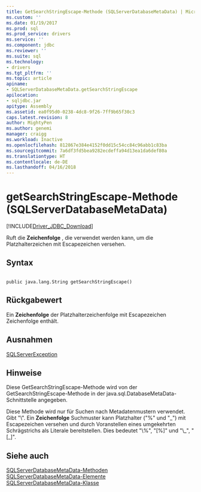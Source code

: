 ```yaml
---
title: GetSearchStringEscape-Methode (SQLServerDatabaseMetaData) | Microsoft Docs
ms.custom: ''
ms.date: 01/19/2017
ms.prod: sql
ms.prod_service: drivers
ms.service: ''
ms.component: jdbc
ms.reviewer: ''
ms.suite: sql
ms.technology:
- drivers
ms.tgt_pltfrm: ''
ms.topic: article
apiname:
- SQLServerDatabaseMetaData.getSearchStringEscape
apilocation:
- sqljdbc.jar
apitype: Assembly
ms.assetid: ea0f95d0-0238-4dc8-9f26-7ff9b65f30c3
caps.latest.revision: 8
author: MightyPen
ms.author: genemi
manager: craigg
ms.workload: Inactive
ms.openlocfilehash: 812867e384e4152f0dd15c54cc84c96abb1c83ba
ms.sourcegitcommit: 7a6df3fd5bea9282ecdeffa94d13ea1da6def80a
ms.translationtype: HT
ms.contentlocale: de-DE
ms.lasthandoff: 04/16/2018
---
```

# <a name="getsearchstringescape-method-sqlserverdatabasemetadata"></a>getSearchStringEscape-Methode (SQLServerDatabaseMetaData)
[!INCLUDE[Driver_JDBC_Download](../../../includes/driver_jdbc_download.md)]

  Ruft die **Zeichenfolge** , die verwendet werden kann, um die Platzhalterzeichen mit Escapezeichen versehen.  
  
## <a name="syntax"></a>Syntax  
  
```  
  
public java.lang.String getSearchStringEscape()  
```  
  
## <a name="return-value"></a>Rückgabewert  
 Ein **Zeichenfolge** der Platzhalterzeichenfolge mit Escapezeichen Zeichenfolge enthält.  
  
## <a name="exceptions"></a>Ausnahmen  
 [SQLServerException](../../../connect/jdbc/reference/sqlserverexception-class.md)  
  
## <a name="remarks"></a>Hinweise  
 Diese GetSearchStringEscape-Methode wird von der GetSearchStringEscape-Methode in der java.sql.DatabaseMetaData-Schnittstelle angegeben.  
  
 Diese Methode wird nur für Suchen nach Metadatenmustern verwendet. Gibt "\\". Ein **Zeichenfolge** Suchmuster kann Platzhalter ("%" und "_") mit Escapezeichen versehen und durch Voranstellen eines umgekehrten Schrägstrichs als Literale bereitstellen. Dies bedeutet "\\%", "[%]" und "\\\_", "[\_]".  
  
## <a name="see-also"></a>Siehe auch  
 [SQLServerDatabaseMetaData-Methoden](../../../connect/jdbc/reference/sqlserverdatabasemetadata-methods.md)   
 [SQLServerDatabaseMetaData-Elemente](../../../connect/jdbc/reference/sqlserverdatabasemetadata-members.md)   
 [SQLServerDatabaseMetaData-Klasse](../../../connect/jdbc/reference/sqlserverdatabasemetadata-class.md)  
  
  
